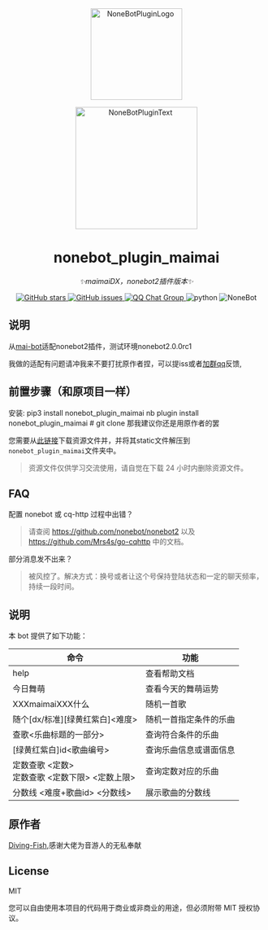 <div align="center">
  <img src="https://s2.loli.net/2022/06/16/opBDE8Swad5rU3n.png" width="180" height="180" alt="NoneBotPluginLogo">
  <br>
  <p><img src="https://s2.loli.net/2022/06/16/xsVUGRrkbn1ljTD.png" width="240" alt="NoneBotPluginText"></p>
</div>

<div align="center">

# nonebot_plugin_maimai
_✨maimaiDX，nonebot2插件版本✨_

<a href="https://github.com/Umamusume-Agnes-Digital/nonebot_plugin_maimai/stargazers">
        <img alt="GitHub stars" src="https://img.shields.io/github/stars/Umamusume-Agnes-Digital/nonebot_plugin_maimai" alt="stars">
</a>
<a href="https://github.com/Umamusume-Agnes-Digital/nonebot_plugin_maimai/issues">
        <img alt="GitHub issues" src="https://img.shields.io/github/issues/Umamusume-Agnes-Digital/nonebot_plugin_maimai" alt="issues">
</a>
<a href="https://jq.qq.com/?_wv=1027&k=l82tMuPG">
        <img src="https://img.shields.io/badge/QQ%E7%BE%A4-424506063-orange?style=flat-square" alt="QQ Chat Group">
</a>
    <img src="https://img.shields.io/badge/python-3.7+-blue.svg" alt="python">
    <img src="https://img.shields.io/badge/nonebot-2.0.0rc1+-red.svg" alt="NoneBot">
</div>

## 说明

从[mai-bot](https://github.com/Diving-Fish/mai-bot)适配nonebot2插件，测试环境nonebot2.0.0rc1

我做的适配有问题请冲我来不要打扰原作者捏，可以提iss或者[加群qq](https://jq.qq.com/?_wv=1027&k=l82tMuPG)反馈,

## 前置步骤（和原项目一样）

安装:
    pip3 install nonebot_plugin_maimai
    nb plugin install nonebot_plugin_maimai
    # git clone 那我建议你还是用原作者的罢

您需要从[此链接](https://www.diving-fish.com/maibot/static.zip)下载资源文件并，并将其static文件解压到`nonebot_plugin_maimai`文件夹中。

> 资源文件仅供学习交流使用，请自觉在下载 24 小时内删除资源文件。

## FAQ

配置 nonebot 或 cq-http 过程中出错？
> 请查阅 https://github.com/nonebot/nonebot2 以及 https://github.com/Mrs4s/go-cqhttp 中的文档。

部分消息发不出来？
> 被风控了。解决方式：换号或者让这个号保持登陆状态和一定的聊天频率，持续一段时间。

## 说明

本 bot 提供了如下功能：

命令 | 功能
--- | ---
help | 查看帮助文档
今日舞萌 | 查看今天的舞萌运势
XXXmaimaiXXX什么 | 随机一首歌
随个[dx/标准][绿黄红紫白]<难度> | 随机一首指定条件的乐曲
查歌<乐曲标题的一部分> | 查询符合条件的乐曲
[绿黄红紫白]id<歌曲编号> | 查询乐曲信息或谱面信息
定数查歌 <定数> <br> 定数查歌 <定数下限> <定数上限> |  查询定数对应的乐曲
分数线 <难度+歌曲id> <分数线> | 展示歌曲的分数线

## 原作者

[Diving-Fish](https://github.com/Diving-Fish),感谢大佬为音游人的无私奉献

## License

MIT

您可以自由使用本项目的代码用于商业或非商业的用途，但必须附带 MIT 授权协议。
